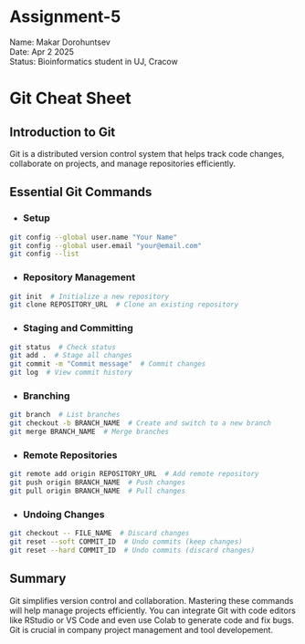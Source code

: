 # Assignment-5
Name: Makar Dorohuntsev <br>
Date: Apr 2 2025 <br>
Status: Bioinformatics student in UJ, Cracow

# Git Cheat Sheet

## Introduction to Git
Git is a distributed version control system that helps track code changes, collaborate on projects, and manage repositories efficiently.

## Essential Git Commands

* ### Setup
```bash
git config --global user.name "Your Name"
git config --global user.email "your@email.com"
git config --list
```

* ### Repository Management
```bash
git init  # Initialize a new repository
git clone REPOSITORY_URL  # Clone an existing repository
```

* ### Staging and Committing
```bash
git status  # Check status
git add .  # Stage all changes
git commit -m "Commit message"  # Commit changes
git log  # View commit history
```

* ### Branching
```bash
git branch  # List branches
git checkout -b BRANCH_NAME  # Create and switch to a new branch
git merge BRANCH_NAME  # Merge branches
```

* ### Remote Repositories
```bash
git remote add origin REPOSITORY_URL  # Add remote repository
git push origin BRANCH_NAME  # Push changes
git pull origin BRANCH_NAME  # Pull changes
```

* ### Undoing Changes
```bash
git checkout -- FILE_NAME  # Discard changes
git reset --soft COMMIT_ID  # Undo commits (keep changes)
git reset --hard COMMIT_ID  # Undo commits (discard changes)
```

## Summary
Git simplifies version control and collaboration. Mastering these commands will help manage projects efficiently. You can integrate Git with code editors like RStudio or VS Code and even use Colab to generate code and fix bugs. Git is crucial in company project management and tool developement. 
